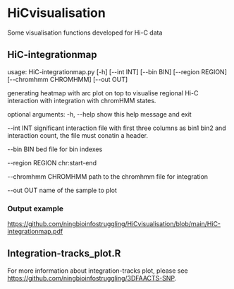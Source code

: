 # HiCvisualisation

Some visualisation functions developed for Hi-C data

## HiC-integrationmap

usage: HiC-integrationmap.py [-h] [--int INT] [--bin BIN] [--region REGION] [--chromhmm CHROMHMM] [--out OUT]

generating heatmap with arc plot on top to visualise regional Hi-C interaction with integration with chromHMM states.

optional arguments: 
-h, --help show this help message and exit

--int INT significant interaction file with first three columns as bin1 bin2 and interaction count, the file must conatin a header. 

--bin BIN bed file for bin indexes 

--region REGION chr:start-end 

--chromhmm CHROMHMM path to the chromhmm file for integration 

--out OUT name of the sample to plot

### Output example

<https://github.com/ningbioinfostruggling/HiCvisualisation/blob/main/HiC-integrationmap.pdf>

## Integration-tracks_plot.R

For more information about integration-tracks plot, please see <https://github.com/ningbioinfostruggling/3DFAACTS-SNP>.
